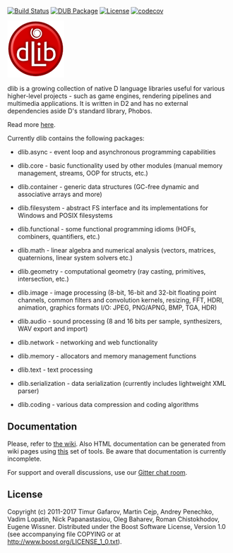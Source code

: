 [![Build Status](https://travis-ci.org/gecko0307/dlib.svg?branch=master)](https://travis-ci.org/gecko0307/dlib)
[![DUB Package](https://img.shields.io/dub/v/dlib.svg)](https://code.dlang.org/packages/dlib)
[![License](http://img.shields.io/badge/license-boost-blue.svg)](http://www.boost.org/LICENSE_1_0.txt)
[![codecov](https://codecov.io/gh/gecko0307/dlib/branch/master/graph/badge.svg)](https://codecov.io/gh/gecko0307/dlib)

[![dlib-logo.png](/logo/dlib-logo.png)](/logo/dlib-logo.png)

dlib is a growing collection of native D language libraries useful for various higher-level projects - such as game engines, rendering pipelines and multimedia applications. It is written in D2 and has no external dependencies aside D's standard library, Phobos.

Read more [here](https://github.com/gecko0307/dlib/wiki).

Currently dlib contains the following packages:

* dlib.async - event loop and asynchronous programming capabilities

* dlib.core - basic functionality used by other modules (manual memory management, streams, OOP for structs, etc.)

* dlib.container - generic data structures (GC-free dynamic and associative arrays and more)

* dlib.filesystem - abstract FS interface and its implementations for Windows and POSIX filesystems

* dlib.functional - some functional programming idioms (HOFs, combiners, quantifiers, etc.)

* dlib.math - linear algebra and numerical analysis (vectors, matrices, quaternions, linear system solvers etc.)

* dlib.geometry - computational geometry (ray casting, primitives, intersection, etc.)

* dlib.image - image processing (8-bit, 16-bit and 32-bit floating point channels, common filters and convolution kernels, resizing, FFT, HDRI, animation, graphics formats I/O: JPEG, PNG/APNG, BMP, TGA, HDR)

* dlib.audio - sound processing (8 and 16 bits per sample, synthesizers, WAV export and import)

* dlib.network - networking and web functionality

* dlib.memory - allocators and memory management functions

* dlib.text - text processing

* dlib.serialization - data serialization (currently includes lightweight XML parser)

* dlib.coding - various data compression and coding algorithms

Documentation
-------------
Please, refer to [the wiki](https://github.com/gecko0307/dlib/wiki). Also HTML documentation can be generated from wiki pages using [this](https://github.com/gecko0307/dlib/tree/master/gendoc) set of tools. Be aware that documentation is currently incomplete.

For support and overall discussions, use our [Gitter chat room](https://gitter.im/gecko0307/dlib).

License
-------
Copyright (c) 2011-2017 Timur Gafarov, Martin Cejp, Andrey Penechko, Vadim Lopatin, Nick Papanastasiou, Oleg Baharev, Roman Chistokhodov, Eugene Wissner. Distributed under the Boost Software License, Version 1.0 (see accompanying file COPYING or at http://www.boost.org/LICENSE_1_0.txt).


